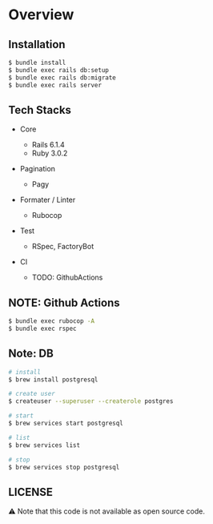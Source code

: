 # Overview

## Installation

```zsh
$ bundle install
$ bundle exec rails db:setup
$ bundle exec rails db:migrate
$ bundle exec rails server
```

## Tech Stacks

- Core

  - Rails 6.1.4
  - Ruby 3.0.2

- Pagination

  - Pagy

- Formater / Linter

  - Rubocop

- Test

  - RSpec, FactoryBot

- CI

  - TODO: GithubActions

## NOTE: Github Actions

```zsh
$ bundle exec rubocop -A
$ bundle exec rspec
```

## Note: DB

```zsh
# install
$ brew install postgresql

# create user
$ createuser --superuser --createrole postgres

# start
$ brew services start postgresql

# list
$ brew services list

# stop
$ brew services stop postgresql
```

## LICENSE

⚠️ Note that this code is not available as open source code.
